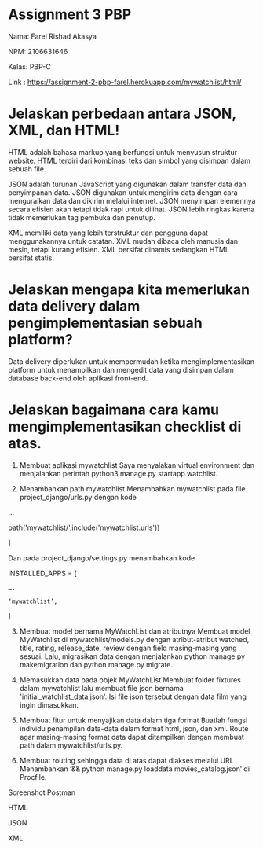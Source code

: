 
# Assignment 3 PBP
Nama: Farel Rishad Akasya

NPM: 2106631646

Kelas: PBP-C

Link : https://assignment-2-pbp-farel.herokuapp.com/mywatchlist/html/


# Jelaskan perbedaan antara JSON, XML, dan HTML!
HTML adalah bahasa markup yang berfungsi untuk menyusun struktur website. HTML terdiri dari kombinasi teks dan simbol yang disimpan dalam sebuah file.

JSON adalah turunan JavaScript yang digunakan dalam transfer data dan penyimpanan data.  JSON digunakan untuk mengirim data dengan cara menguraikan data dan dikirim melalui internet. JSON menyimpan elemennya secara efisien akan tetapi tidak rapi untuk dilihat. JSON lebih ringkas karena tidak memerlukan tag pembuka dan penutup. 

XML memiliki data yang lebih terstruktur dan pengguna dapat menggunakannya untuk catatan. XML mudah dibaca oleh manusia dan mesin, tetapi kurang efisien. XML bersifat dinamis sedangkan HTML bersifat statis.

# Jelaskan mengapa kita memerlukan data delivery dalam pengimplementasian sebuah platform?
Data delivery diperlukan untuk mempermudah ketika mengimplementasikan platform untuk menampilkan dan mengedit data yang disimpan dalam database back-end oleh aplikasi front-end. 

# Jelaskan bagaimana cara kamu mengimplementasikan checklist di atas.

1. Membuat aplikasi mywatchlist 
Saya menyalakan virtual environment dan menjalankan perintah python3 manage.py startapp watchlist. 

2. Menambahkan path mywatchlist
Menambahkan mywatchlist pada file project_django/urls.py dengan kode

…

path('mywatchlist/',include('mywatchlist.urls'))

]

Dan pada project_django/settings.py menambahkan kode

INSTALLED_APPS = [
	
    ….
	
    ‘mywatchlist’,

]

3. Membuat model bernama MyWatchList dan atributnya
Membuat model MyWatchlist di  mywatchlist/models.py dengan atribut-atribut watched, title, rating, release_date, review dengan field masing-masing yang sesuai. Lalu, migrasikan data dengan menjalankan python manage.py makemigration dan python manage.py migrate.

4. Memasukkan data pada objek MyWatchList
Membuat folder fixtures dalam mywatchlist lalu membuat file json bernama 'initial_watchlist_data.json'. Isi file json tersebut dengan data film yang ingin dimasukkan. 

5. Membuat fitur untuk menyajikan data dalam tiga format
Buatlah fungsi individu penampilan data-data dalam format html, json, dan xml. Route agar masing-masing format data dapat ditampilkan dengan membuat path dalam mywatchlist/urls.py. 

6. Membuat routing sehingga data di atas dapat diakses melalui URL
Menambahkan ‘&& python manage.py loaddata movies_catalog.json’ di  Procfile. 

Screenshot Postman

HTML

JSON

XML
